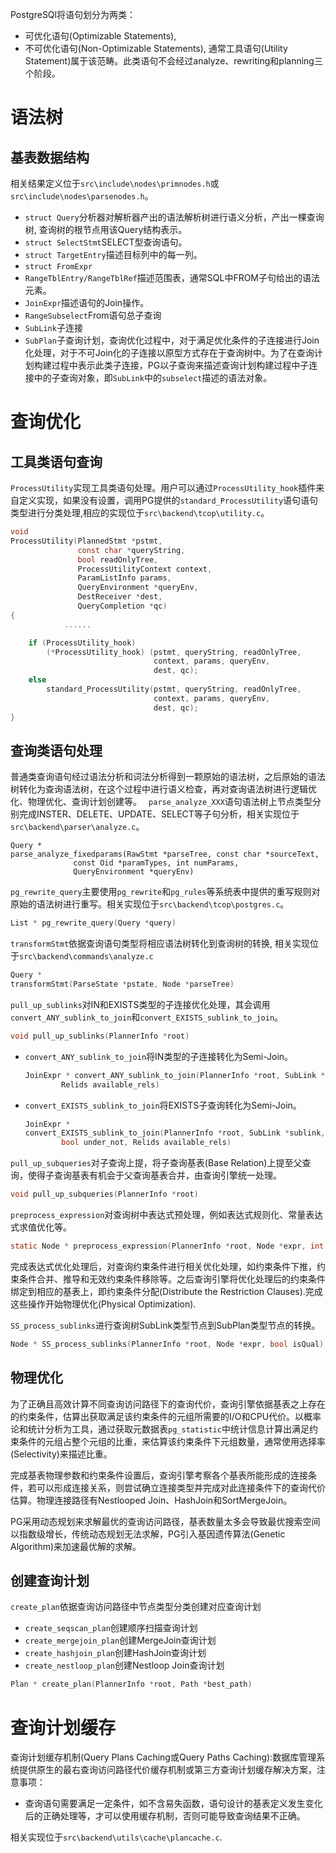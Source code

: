PostgreSQl将语句划分为两类：
- 可优化语句(Optimizable Statements),
- 不可优化语句(Non-Optimizable Statements), 通常工具语句(Utility Statement)属于该范畴。此类语句不会经过analyze、rewriting和planning三个阶段。

# 语法树
## 基表数据结构
相关结果定义位于`src\include\nodes\primnodes.h`或`src\include\nodes\parsenodes.h`。
- `struct Query`分析器对解析器产出的语法解析树进行语义分析，产出一棵查询树, 查询树的根节点用该Query结构表示。
- `struct SelectStmt`SELECT型查询语句。
- `struct TargetEntry`描述目标列中的每一列。
- `struct FromExpr`
- `RangeTblEntry/RangeTblRef`描述范围表，通常SQL中FROM子句给出的语法元素。
- `JoinExpr`描述语句的Join操作。
- `RangeSubselect`From语句总子查询
- `SubLink`子连接
- `SubPlan`子查询计划，查询优化过程中，对于满足优化条件的子连接进行Join化处理，对于不可Join化的子连接以原型方式存在于查询树中。为了在查询计划构建过程中表示此类子连接，PG以子查询来描述查询计划构建过程中子连接中的子查询对象，即`SubLink`中的`subselect`描述的语法对象。
# 查询优化
## 工具类语句查询
`ProcessUtility`实现工具类语句处理。用户可以通过`ProcessUtility_hook`插件来自定义实现，如果没有设置，调用PG提供的`standard_ProcessUtility`语句语句类型进行分类处理,相应的实现位于`src\backend\tcop\utility.c`。
```c
void
ProcessUtility(PlannedStmt *pstmt,
			   const char *queryString,
			   bool readOnlyTree,
			   ProcessUtilityContext context,
			   ParamListInfo params,
			   QueryEnvironment *queryEnv,
			   DestReceiver *dest,
			   QueryCompletion *qc)
{
            ......

	if (ProcessUtility_hook)
		(*ProcessUtility_hook) (pstmt, queryString, readOnlyTree,
								context, params, queryEnv,
								dest, qc);
	else
		standard_ProcessUtility(pstmt, queryString, readOnlyTree,
								context, params, queryEnv,
								dest, qc);
}
```

## 查询类语句处理
普通类查询语句经过语法分析和词法分析得到一颗原始的语法树，之后原始的语法树转化为查询语法树，在这个过程中进行语义检查，再对查询语法树进行逻辑优化、物理优化、查询计划创建等。
` parse_analyze_XXX`语句语法树上节点类型分别完成INSTER、DELETE、UPDATE、SELECT等子句分析，相关实现位于`src\backend\parser\analyze.c`。
```
Query *
parse_analyze_fixedparams(RawStmt *parseTree, const char *sourceText,
			  const Oid *paramTypes, int numParams,
			  QueryEnvironment *queryEnv)
```

`pg_rewrite_query`主要使用`pg_rewrite`和`pg_rules`等系统表中提供的重写规则对原始的语法树进行重写。相关实现位于`src\backend\tcop\postgres.c`。

```c
List * pg_rewrite_query(Query *query)
```
`transformStmt`依据查询语句类型将相应语法树转化到查询树的转换, 相关实现位于`src\backend\commands\analyze.c`
```c
Query *
transformStmt(ParseState *pstate, Node *parseTree)
```

`pull_up_sublinks`对IN和EXISTS类型的子连接优化处理，其会调用`convert_ANY_sublink_to_join`和`convert_EXISTS_sublink_to_join`。
```c
void pull_up_sublinks(PlannerInfo *root)
```
- `convert_ANY_sublink_to_join`将IN类型的子连接转化为Semi-Join。
    ```c
    JoinExpr * convert_ANY_sublink_to_join(PlannerInfo *root, SubLink *sublink,
            Relids available_rels)
    ```
- `convert_EXISTS_sublink_to_join`将EXISTS子查询转化为Semi-Join。
    ```c
    JoinExpr *
    convert_EXISTS_sublink_to_join(PlannerInfo *root, SubLink *sublink,
            bool under_not, Relids available_rels)
    ```

`pull_up_subqueries`对子查询上提，将子查询基表(Base Relation)上提至父查询，使得子查询基表有机会于父查询基表合并，由查询引擎统一处理。
```c
void pull_up_subqueries(PlannerInfo *root)
```

`preprocess_expression`对查询树中表达式预处理，例如表达式规则化、常量表达式求值优化等。
```c
static Node * preprocess_expression(PlannerInfo *root, Node *expr, int kind)
```
完成表达式优化处理后，对查询约束条件进行相关优化处理，如约束条件下推，约束条件合并、推导和无效约束条件移除等。之后查询引擎将优化处理后的约束条件绑定到相应的基表上，即约束条件分配(Distribute the Restriction Clauses).完成这些操作开始物理优化(Physical Optimization).

`SS_process_sublinks`进行查询树SubLink类型节点到SubPlan类型节点的转换。
```C
Node * SS_process_sublinks(PlannerInfo *root, Node *expr, bool isQual)
```
## 物理优化
为了正确且高效计算不同查询访问路径下的查询代价，查询引擎依据基表之上存在的约束条件，估算出获取满足该约束条件的元组所需要的I/O和CPU代价。以概率论和统计分析为工具，通过获取元数据表`pg_statistic`中统计信息计算出满足约束条件的元组占整个元组的比重，来估算该约束条件下元组数量，通常使用选择率(Selectivity)来描述比重。

完成基表物理参数和约束条件设置后，查询引擎考察各个基表所能形成的连接条件，若可以形成连接关系，则尝试确立连接类型并完成对此连接条件下的查询代价估算。物理连接路径有Nestlooped Join、HashJoin和SortMergeJoin。

PG采用动态规划来求解最优的查询访问路径，基表数量太多会导致最优搜索空间以指数级增长，传统动态规划无法求解，PG引入基因遗传算法(Genetic Algorithm)来加速最优解的求解。


## 创建查询计划
`create_plan`依据查询访问路径中节点类型分类创建对应查询计划
- `create_seqscan_plan`创建顺序扫描查询计划
- `create_mergejoin_plan`创建MergeJoin查询计划
- `create_hashjoin_plan`创建HashJoin查询计划
- `create_nestloop_plan`创建Nestloop Join查询计划

```c
Plan * create_plan(PlannerInfo *root, Path *best_path)
```

# 查询计划缓存
查询计划缓存机制(Query Plans Caching或Query Paths Caching):数据库管理系统提供原生的最右查询访问路径代价缓存机制或第三方查询计划缓存解决方案，注意事项：
- 查询语句需要满足一定条件，如不含易失函数，语句设计的基表定义发生变化后的正确处理等，才可以使用缓存机制，否则可能导致查询结果不正确。

相关实现位于`src\backend\utils\cache\plancache.c`.


